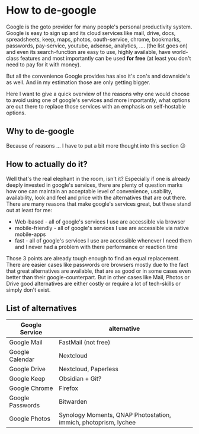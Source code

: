 # How to de-google
Google is the goto provider for many people's personal productivity system. Google is easy to sign up and its cloud services like mail, drive, docs, spreadsheets, keep, maps, photos, oauth-service, chrome, bookmarks, passwords, pay-service, youtube, adsense, analytics, .... (the list goes on) and even its search-function are easy to use, highly available, have world-class features and most importantly can be used **for free** (at least you don't need to pay for it with money). 

But all the convenience Google provides has also it's con's and downside's as well. And in my estimation those are only getting bigger. 

Here I want to give a quick overview of the reasons why one would choose to avoid using one of google's services and more importantly, what options are out there to replace those services with an emphasis on self-hostable options. 

## Why to de-google
Because of reasons ... I have to put a bit more thought into this section 😉

## How to actually do it?
Well that's the real elephant in the room, isn't it? Especially if one is already deeply invested in google's services, there are plenty of question marks how one can maintain an acceptable level of convenience, usability, availability, look and feel and price with the alternatives that are out there. There are many reasons that make google's services great, but these stand out at least for me:
- Web-based - all of google's services I use are accessible via browser
- mobile-friendly - all of google's services I use are accessible via native mobile-apps 
- fast - all of google's services I use are accessible whenever I need them and I never had a problem with there performance or reaction time

Those 3 points are already tough enough to find an equal replacement. There are easier cases like passwords ore browsers mostly due to the fact that great alternatives are available, that are as good or in some cases even better than their google-counterpart. But in other cases like Mail, Photos or Drive good alternatives are either costly or require a lot of tech-skills or simply don't exist. 

## List of alternatives
| Google Service   | alternative                                                     |
| ---------------- | --------------------------------------------------------------- |
| Google Mail      | FastMail (not free)                                             |
| Google Calendar  | Nextcloud                                                       |
| Google Drive     | Nextcloud, Paperless                                            |
| Google Keep      | Obsidian + Git?                                                 |
| Google Chrome    | Firefox                                                         |
| Google Passwords | Bitwarden                                                       |
| Google Photos    | Synology Moments, QNAP Photostation, immich, photoprism, lychee |

